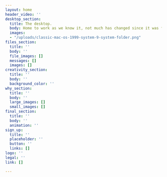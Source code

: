 ```yaml
---
layout: home
header_video: ''
desktop_section:
  title: The desktop.
  body: Home to work as we know it, not much has changed since it was first introduced.
  images:
  - "/uploads/classic-mac-os-1999-system-9-system-folder.png"
files_section:
  title: ''
  body: ''
  file_images: []
  messages: []
  images: []
creativity_section:
  title: ''
  body: ''
  background_color: ''
why_section:
  title: ''
  body: ''
  large_images: []
  small_images: []
final_section:
  title: ''
  body: ''
  animation: ''
sign_up:
  title: ''
  placeholder: ''
  button: ''
  links: []
logo: ''
legal: ''
link: []

---
```

